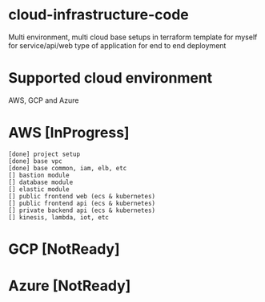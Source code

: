 # cloud-infrastructure-code
Multi environment, multi cloud base setups in terraform template for myself for service/api/web type of application for end to end deployment

# Supported cloud environment
AWS, GCP and Azure

# AWS [InProgress]

    [done] project setup
    [done] base vpc
    [done] base common, iam, elb, etc
    [] bastion module
    [] database module
    [] elastic module
    [] public frontend web (ecs & kubernetes)
    [] public frontend api (ecs & kubernetes)
    [] private backend api (ecs & kubernetes)
    [] kinesis, lambda, iot, etc

# GCP [NotReady]

# Azure [NotReady] 
